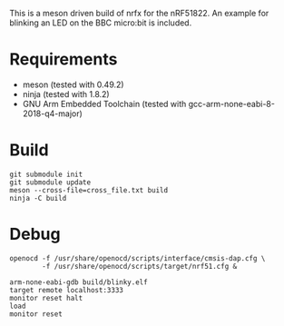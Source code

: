 This is a meson driven build of nrfx for the nRF51822. An example for blinking
an LED on the BBC micro:bit is included.

# Requirements

 - meson (tested with 0.49.2)
 - ninja (tested with 1.8.2)
 - GNU Arm Embedded Toolchain (tested with gcc-arm-none-eabi-8-2018-q4-major)

# Build

    git submodule init
    git submodule update
    meson --cross-file=cross_file.txt build
    ninja -C build

# Debug

    openocd -f /usr/share/openocd/scripts/interface/cmsis-dap.cfg \
            -f /usr/share/openocd/scripts/target/nrf51.cfg &

    arm-none-eabi-gdb build/blinky.elf
    target remote localhost:3333
    monitor reset halt
    load
    monitor reset

